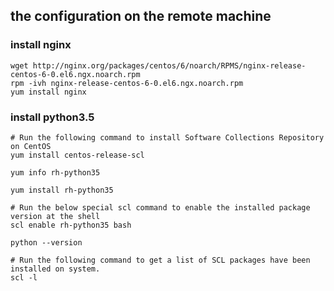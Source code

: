 ## the configuration on the remote machine
### install nginx
```
wget http://nginx.org/packages/centos/6/noarch/RPMS/nginx-release-centos-6-0.el6.ngx.noarch.rpm
rpm -ivh nginx-release-centos-6-0.el6.ngx.noarch.rpm
yum install nginx
```

### install python3.5
```
# Run the following command to install Software Collections Repository on CentOS
yum install centos-release-scl

yum info rh-python35

yum install rh-python35

# Run the below special scl command to enable the installed package version at the shell
scl enable rh-python35 bash

python --version

# Run the following command to get a list of SCL packages have been installed on system.
scl -l
```
